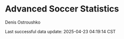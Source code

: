 # Advanced Soccer Statistics
Denis Ostroushko

<!-- gfm -->

Last successful data update: 2025-04-23 04:19:14 CST
